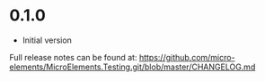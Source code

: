 # 0.1.0
- Initial version

Full release notes can be found at: https://github.com/micro-elements/MicroElements.Testing.git/blob/master/CHANGELOG.md
